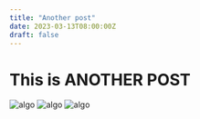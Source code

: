 ```yaml
---
title: "Another post"
date: 2023-03-13T08:00:00Z
draft: false
---
```




# This is ANOTHER POST
![algo](git-graph.png)
![algo](img/git-graph.png)
![algo](git-graph.png "quien sabe")
